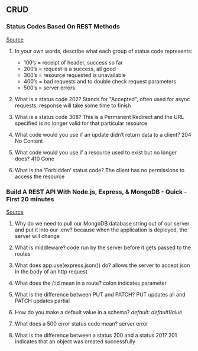 ## CRUD

### Status Codes Based On REST Methods

[Source](https://www.moesif.com/blog/technical/api-design/Which-HTTP-Status-Code-To-Use-For-Every-CRUD-App/)

1. In your own words, describe what each group of status code represents:

    - 100’s = receipt of header, success so far
    - 200’s = request is a success, all good
    - 300’s = resource requested is unavailable
    - 400’s = bad requests and to double check request parameters
    - 500’s = server errors

2. What is a status code 202? Stands for "Accepted", often used for async requests, response will take some time to finish

3. What is a status code 308? This is a Permanent Redirect and the URL specified is no longer valid for that particular resource

4. What code would you use if an update didn’t return data to a client? 204 No Content

5. What code would you use if a resource used to exist but no longer does? 410 Gone

6. What is the ‘Forbidden’ status code? The client has no permissions to access the resource


### Build A REST API With Node.js, Express, & MongoDB - Quick - First 20 minutes

[Source](https://www.youtube.com/channel/UCFbNIlppjAuEX4znoulh0Cw)

1. Why do we need to pull our MongoDB database string out of our server and put it into our .env? because when the application is deployed, the server will change

2. What is middleware? code run by the server before it gets passed to the routes

3. What does app.use(express.json()) do? allows the server to accept json in the body of an http request

4. What does the /:id mean in a route? colon indicates parameter

5. What is the difference between PUT and PATCH? PUT updates all and PATCH updates partial

6. How do you make a default value in a schema? *default: defaultValue*

7. What does a 500 error status code mean? server error

8. What is the difference between a status 200 and a status 201? 201 indicates that an object was created successfully